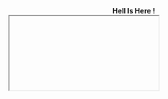 <html>
  <body>
    <center> <b>Hell Is Here ! </b> </center>

    
<iframe> Ask something before think </iframe>
  </body>
</html>














